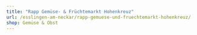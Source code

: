 ```yaml
---
title: "Rapp Gemüse- & Früchtemarkt Hohenkreuz"
url: /esslingen-am-neckar/rapp-gemuese-und-fruechtemarkt-hohenkreuz/
shop: Gemüse & Obst
---
```

